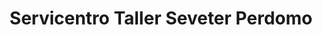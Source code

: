 ---
title: "Servicentro Taller Seveter Perdomo"
url: /bogota-d-c/servicentro-taller-seveter-perdomo/
shop: Autowerkstatt
---
